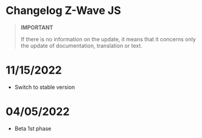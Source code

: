 # Changelog Z-Wave JS

>**IMPORTANT**
>
>If there is no information on the update, it means that it concerns only the update of documentation, translation or text.

# 11/15/2022

- Switch to stable version

# 04/05/2022

- Beta 1st phase
